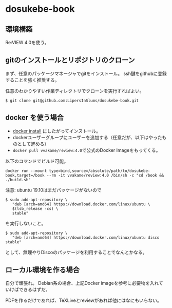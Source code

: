 # dosukebe-book

## 環境構築

Re:VIEW 4.0を使う。

## gitのインストールとリポジトリのクローン

まず、任意のパッケージマネージャでgitをインストール。
ssh鍵をgithubに登録することを強く推奨する。

任意のわかりやすい作業ディレクトリでクローンを実行すればよい。

```shell
$ git clone git@github.com:LipersInSlums/dosukebe-book.git
```

## docker を使う場合

- [docker install](https://docs.docker.com/install/) にしたがってインストール。
- dockerユーザーグループにユーザーを追加する（任意だが、以下はやったものとして進める）
- `docker pull vvakame/review:4.0`で公式のDocker Imageをもってくる。

以下のコマンドでビルド可能。

```shell
docker run --mount type=bind,source=/absolute/path/to/dosukebe-book,target=/book --rm -it vvakame/review:4.0 /bin/sh -c "cd /book && ./build.sh"
```

注意:
ubuntu 19.10はまだパッケージがないので

```shell
$ sudo add-apt-repository \
   "deb [arch=amd64] https://download.docker.com/linux/ubuntu \
   $(lsb_release -cs) \
   stable"
```

を実行しないこと。

```shell
$ sudo add-apt-repository \
   "deb [arch=amd64] https://download.docker.com/linux/ubuntu disco stable"
```

として、無理やりDiscoのパッケージを利用することでなんとかなる。

## ローカル環境を作る場合

自分で頑張れ。
Debian系の場合、上記Docker imageを参考に必要物を入れていけばできるはずだ。

PDFを作るだけであれば、TeXLiveとreviewがあれば他にはなにもいらない。
